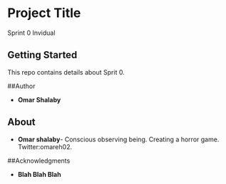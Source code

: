# Project Title

Sprint 0 Invidual

## Getting Started

This repo contains details about Sprit 0.

##Author

* **Omar Shalaby**



## About

* **Omar shalaby**- Conscious observing being. Creating a horror game. Twitter:omareh02.

##Acknowledgments

* **Blah Blah Blah**